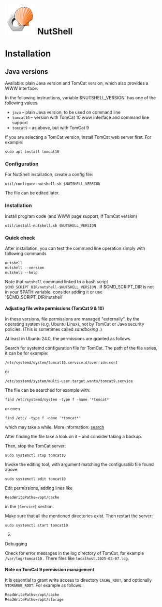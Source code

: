 # ![NutShell cover](./img/nutshell-logo-small.png) NutShell

# Installation

## Java versions

Available: plain Java version and TomCat version, which also provides a WWW interface.

In the following instructions, variable $NUTSHELL_VERSION` has one of the following values:

* `java` – plain Java version, to be used on command line
* `tomcat10` – version with TomCat 10 www interface and command line support
* `tomcat9` – as above, but with TomCat 9

If you are selecting a TomCat version, install TomCat web server first. For example:
```
sudo apt install tomcat10
```


### Configuration

For NutShell installation, create a config file:
```
util/configure-nutshell.sh $NUTSHELL_VERSION
```
The file can be edited later.

### Installation

Install program code (and WWW page support, if TomCat version)
```
util/install-nutshell.sh $NUTSHELL_VERSION
```

### Quick check

After installation, you can test the command line operation simply with following commands
```
nutshell
nutshell --version
nutshell --help
```

Note that `nutshell` command linked to a bash script `$CMD_SCRIPT_DIR/nutshell-$NUTSHELL_VERSION` .
If $CMD_SCRIPT_DIR is not in your $PATH variable, consider adding it or use `$CMD_SCRIPT_DIR/nutshell` 

#### Adjusting file write permissions (TomCat 9 & 10)

In these versions, file permissions are managed "externally", by the operating system (e.g. Ubuntu Linux),
not by TomCat or Java security policies. (This is sometimes called *sandboxing* .)

At least in Ubuntu 24.0, the permissions are granted as follows.

Search for systemd configuration file for TomCat.
The path of the file varies, it can be for example:
```
/etc/systemd/system/tomcat10.service.d/override.conf
```
or 
```
/etc/systemd/system/multi-user.target.wants/tomcat9.service
```

The file can be searched for example with:
```
find /etc/systemd/system -type f -name '*tomcat*'
```
or even
```
find /etc/ -type f -name '*tomcat*'
```
which may take a while. More information: [search](https://www.google.com/search?q=how+to+grant+tomcat+write+access)


After finding the file take a look on it – and consider taking a backup.

Then, stop the TomCat server:
```
sudo systemctl stop tomcat10
```

Invoke the editing tool, with argument matching the configuratiib file found above.
```
sudo systemctl edit tomcat10
```

Edit permissions, adding lines like
```
ReadWritePaths=/opt/cache
```
in the `[Service]` section.

Make sure that all the mentioned directories exist. Then restart the server:
```
sudo systemctl start tomcat10
```


5.
Debugging

Check for error messages in the log directory of TomCat, for example ``/var/log/tomcat10`` .
There files like ``localhost.2025-08-07.log``.



#### Note on TomCat 9 permission management




It is essential to grant write access to directory `CACHE_ROOT`, and optionally `STORARGE_ROOT`. For example as follows:
```
ReadWritePaths=/opt/cache
ReadWritePaths=/opt/storage
```




